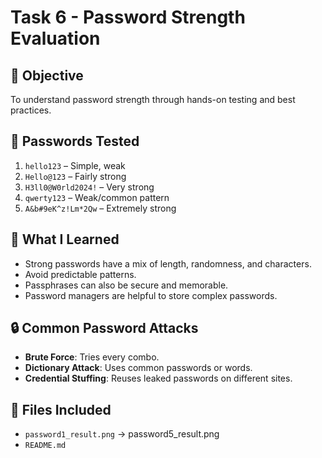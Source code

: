 # Task 6 - Password Strength Evaluation

## 🔐 Objective
To understand password strength through hands-on testing and best practices.

## 🧪 Passwords Tested
1. `hello123` – Simple, weak
2. `Hello@123` – Fairly strong
3. `H3ll0@W0rld2024!` – Very strong
4. `qwerty123` – Weak/common pattern
5. `A&b#9eK^z!Lm*2Qw` – Extremely strong

## 📝 What I Learned
- Strong passwords have a mix of length, randomness, and characters.
- Avoid predictable patterns.
- Passphrases can also be secure and memorable.
- Password managers are helpful to store complex passwords.

## 🔒 Common Password Attacks
- **Brute Force**: Tries every combo.
- **Dictionary Attack**: Uses common passwords or words.
- **Credential Stuffing**: Reuses leaked passwords on different sites.

## 📁 Files Included
- `password1_result.png` → password5_result.png
- `README.md`
